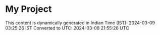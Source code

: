 # My Project

This content is dynamically generated in Indian Time (IST): 2024-03-09 03:25:26 IST
Converted to UTC: 2024-03-08 21:55:26 UTC
